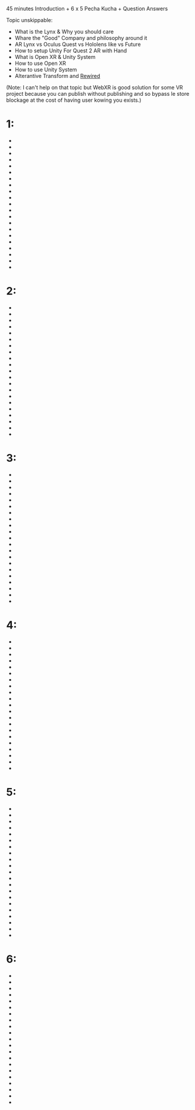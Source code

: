 45 minutes  Introduction + 6 x 5 Pecha Kucha + Question Answers 


Topic unskippable:
- What is the Lynx & Why you should care
 - Whare the "Good" Company and philosophy around it
- AR Lynx vs Oculus Quest vs Hololens like vs Future
 - How to setup Unity For Quest 2 AR with Hand
- What is Open XR & Unity System 
 - How to use Open XR
 - How to use Unity System
 - Alterantive Transform and [Rewired](https://assetstore.unity.com/packages/tools/utilities/rewired-21676)

(Note: I can't help on that topic but WebXR is good solution for some VR project because you can publish without publishing and so bypass le store blockage at the cost of having user kowing you exists.) 



# 1:

-
-
-
-
-
-
-
-
-
-
-
-
-
-
-
-
-
-
-
-
-

# 2:

-
-
-
-
-
-
-
-
-
-
-
-
-
-
-
-
-
-
-
-
-

# 3:

-
-
-
-
-
-
-
-
-
-
-
-
-
-
-
-
-
-
-
-
-

# 4:

-
-
-
-
-
-
-
-
-
-
-
-
-
-
-
-
-
-
-
-
-

# 5:

-
-
-
-
-
-
-
-
-
-
-
-
-
-
-
-
-
-
-
-
-

# 6:

-
-
-
-
-
-
-
-
-
-
-
-
-
-
-
-
-
-
-
-
-

